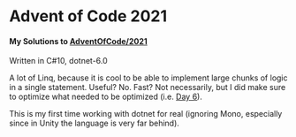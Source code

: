 ﻿# Advent of Code 2021
#### My Solutions to [AdventOfCode/2021](https://adventofcode.com/2021)

Written in C#10, dotnet-6.0

A lot of Linq, because it is cool to be able to implement large chunks of logic in a single statement.
Useful? No. Fast? Not necessarily, but I did make sure to optimize what needed to be optimized (i.e. [Day 6](./days/Day06.cs)).

This is my first time working with dotnet for real (ignoring Mono, especially since in Unity the language is very far behind).
